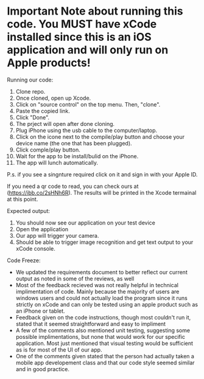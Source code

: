 # Important Note about running this code. You MUST have xCode installed since this is an iOS application and will only run on Apple products!

Running our code:
1. Clone repo.
2. Once cloned, open up Xcode.
3. Click on "source control" on the top menu. Then, "clone".
4. Paste the copied link.
5. Click "Done".
6. The prject will open after done cloning.
7. Plug iPhone using the usb cable to the computer/laptop.
8. Click on the icone next to the compile/play button and choose your device name (the one that has been plugged).
9. Click comple/play button.
10. Wait for the app to be install/bulid on the iPhone.
11. The app will lunch automatically. 

P.s. if you see a singnture required click on it and sign in with your Apple ID.

If you need a qr code to read, you can check ours at (https://ibb.co/2sHNh6R).
The results will be printed in the Xcode termainal at this point.

Expected output:
1. You should now see our application on your test device
2. Open the application
3. Our app will trigger your camera.
4. Should be able to trigger image recognition and get text output to your xCode console.


Code Freeze:
- We updated the requirements document to better reflect our current output as noted in some of the reviews, as well 
- Most of the feedback recieved was not really helpful in technical implimentation of code. Mainly because the majority of users are windows users and could not actually load the program since it runs strictly on xCode and can only be tested using an apple product such as an iPhone or tablet.
- Feedback given on the code instructions, though most couldn't run it, stated that it seemed straightforward and easy to impliment
- A few of the comments also mentioned unit testing, suggesting some possible implimentations, but none that would work for our specific application. Most just mentioned that visual testing would be sufficient as is for most of the UI of our app.
- One of the comments given stated that the person had actually taken a mobile app developement class and that our code style seemed similar and in good practice.

